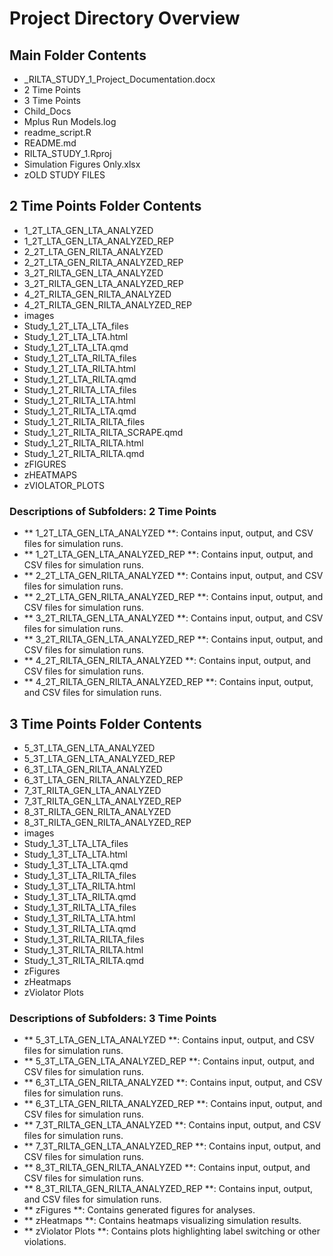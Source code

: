 # Project Directory Overview

## Main Folder Contents
-  _RILTA_STUDY_1_Project_Documentation.docx
-  2 Time Points
-  3 Time Points
-  Child_Docs
-  Mplus Run Models.log
-  readme_script.R
-  README.md
-  RILTA_STUDY_1.Rproj
-  Simulation Figures Only.xlsx
-  zOLD STUDY FILES

## 2 Time Points Folder Contents
-  1_2T_LTA_GEN_LTA_ANALYZED
-  1_2T_LTA_GEN_LTA_ANALYZED_REP
-  2_2T_LTA_GEN_RILTA_ANALYZED
-  2_2T_LTA_GEN_RILTA_ANALYZED_REP
-  3_2T_RILTA_GEN_LTA_ANALYZED
-  3_2T_RILTA_GEN_LTA_ANALYZED_REP
-  4_2T_RILTA_GEN_RILTA_ANALYZED
-  4_2T_RILTA_GEN_RILTA_ANALYZED_REP
-  images
-  Study_1_2T_LTA_LTA_files
-  Study_1_2T_LTA_LTA.html
-  Study_1_2T_LTA_LTA.qmd
-  Study_1_2T_LTA_RILTA_files
-  Study_1_2T_LTA_RILTA.html
-  Study_1_2T_LTA_RILTA.qmd
-  Study_1_2T_RILTA_LTA_files
-  Study_1_2T_RILTA_LTA.html
-  Study_1_2T_RILTA_LTA.qmd
-  Study_1_2T_RILTA_RILTA_files
-  Study_1_2T_RILTA_RILTA_SCRAPE.qmd
-  Study_1_2T_RILTA_RILTA.html
-  Study_1_2T_RILTA_RILTA.qmd
-  zFIGURES
-  zHEATMAPS
-  zVIOLATOR_PLOTS

### Descriptions of Subfolders: 2 Time Points
- ** 1_2T_LTA_GEN_LTA_ANALYZED **: Contains input, output, and CSV files for simulation runs.
- ** 1_2T_LTA_GEN_LTA_ANALYZED_REP **: Contains input, output, and CSV files for simulation runs.
- ** 2_2T_LTA_GEN_RILTA_ANALYZED **: Contains input, output, and CSV files for simulation runs.
- ** 2_2T_LTA_GEN_RILTA_ANALYZED_REP **: Contains input, output, and CSV files for simulation runs.
- ** 3_2T_RILTA_GEN_LTA_ANALYZED **: Contains input, output, and CSV files for simulation runs.
- ** 3_2T_RILTA_GEN_LTA_ANALYZED_REP **: Contains input, output, and CSV files for simulation runs.
- ** 4_2T_RILTA_GEN_RILTA_ANALYZED **: Contains input, output, and CSV files for simulation runs.
- ** 4_2T_RILTA_GEN_RILTA_ANALYZED_REP **: Contains input, output, and CSV files for simulation runs.
## 3 Time Points Folder Contents
-  5_3T_LTA_GEN_LTA_ANALYZED
-  5_3T_LTA_GEN_LTA_ANALYZED_REP
-  6_3T_LTA_GEN_RILTA_ANALYZED
-  6_3T_LTA_GEN_RILTA_ANALYZED_REP
-  7_3T_RILTA_GEN_LTA_ANALYZED
-  7_3T_RILTA_GEN_LTA_ANALYZED_REP
-  8_3T_RILTA_GEN_RILTA_ANALYZED
-  8_3T_RILTA_GEN_RILTA_ANALYZED_REP
-  images
-  Study_1_3T_LTA_LTA_files
-  Study_1_3T_LTA_LTA.html
-  Study_1_3T_LTA_LTA.qmd
-  Study_1_3T_LTA_RILTA_files
-  Study_1_3T_LTA_RILTA.html
-  Study_1_3T_LTA_RILTA.qmd
-  Study_1_3T_RILTA_LTA_files
-  Study_1_3T_RILTA_LTA.html
-  Study_1_3T_RILTA_LTA.qmd
-  Study_1_3T_RILTA_RILTA_files
-  Study_1_3T_RILTA_RILTA.html
-  Study_1_3T_RILTA_RILTA.qmd
-  zFigures
-  zHeatmaps
-  zViolator Plots

### Descriptions of Subfolders: 3 Time Points
- ** 5_3T_LTA_GEN_LTA_ANALYZED **: Contains input, output, and CSV files for simulation runs.
- ** 5_3T_LTA_GEN_LTA_ANALYZED_REP **: Contains input, output, and CSV files for simulation runs.
- ** 6_3T_LTA_GEN_RILTA_ANALYZED **: Contains input, output, and CSV files for simulation runs.
- ** 6_3T_LTA_GEN_RILTA_ANALYZED_REP **: Contains input, output, and CSV files for simulation runs.
- ** 7_3T_RILTA_GEN_LTA_ANALYZED **: Contains input, output, and CSV files for simulation runs.
- ** 7_3T_RILTA_GEN_LTA_ANALYZED_REP **: Contains input, output, and CSV files for simulation runs.
- ** 8_3T_RILTA_GEN_RILTA_ANALYZED **: Contains input, output, and CSV files for simulation runs.
- ** 8_3T_RILTA_GEN_RILTA_ANALYZED_REP **: Contains input, output, and CSV files for simulation runs.
- ** zFigures **: Contains generated figures for analyses.
- ** zHeatmaps **: Contains heatmaps visualizing simulation results.
- ** zViolator Plots **: Contains plots highlighting label switching or other violations.
